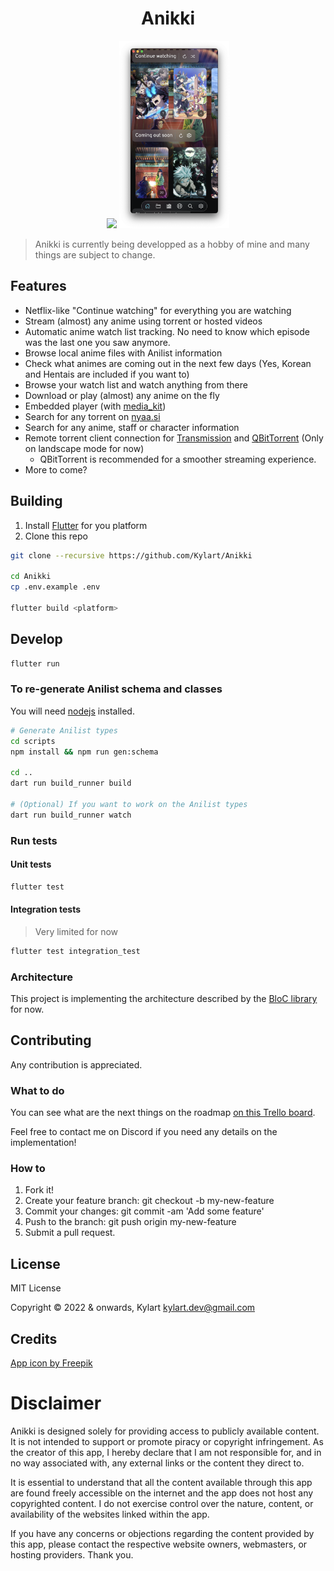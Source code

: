 <h1 align="center">Anikki</h1>

<p align="center">
  <img src="assets/anikki_desktop.png" height="300" />
  <img src="assets/anikki_mobile.png" height="300" />
</p>


> Anikki is currently being developped as a hobby of mine and many things are subject to change.

## Features

* Netflix-like "Continue watching" for everything you are watching
* Stream (almost) any anime using torrent or hosted videos
* Automatic anime watch list tracking. No need to know which episode was the last one you saw anymore.
* Browse local anime files with Anilist information
* Check what animes are coming out in the next few days (Yes, Korean and Hentais are included if you want to)
* Browse your watch list and watch anything from there
* Download or play (almost) any anime on the fly
* Embedded player (with [media_kit](https://github.com/alexmercerind/media_kit))
* Search for any torrent on [nyaa.si](https://nyaa.si)
* Search for any anime, staff or character information
* Remote torrent client connection for [Transmission](https://transmissionbt.com) and [QBitTorrent](https://www.qbittorrent.org) (Only on landscape mode for now)
  * QBitTorrent is recommended for a smoother streaming experience.
* More to come?

## Building

1. Install [Flutter](https://flutter.dev) for you platform
2. Clone this repo

```bash
git clone --recursive https://github.com/Kylart/Anikki

cd Anikki
cp .env.example .env

flutter build <platform>
```

## Develop

```bash
flutter run
```

###  To re-generate Anilist schema and classes
You will need [nodejs](https://nodejs.org) installed.

```bash
# Generate Anilist types
cd scripts
npm install && npm run gen:schema

cd ..
dart run build_runner build

# (Optional) If you want to work on the Anilist types
dart run build_runner watch
```

### Run tests

#### Unit tests
```bash
flutter test
```

#### Integration tests
> Very limited for now
```bash
flutter test integration_test
```

### Architecture
This project is implementing the architecture described by the [BloC library](https://bloclibrary.dev/#/architecture) for now.

## Contributing
Any contribution is appreciated.

### What to do
You can see what are the next things on the roadmap [on this Trello board](https://trello.com/b/HPDfWARB/anikki).

Feel free to contact me on Discord if you need any details on the implementation!

### How to
1. Fork it!
2. Create your feature branch: git checkout -b my-new-feature
3. Commit your changes: git commit -am 'Add some feature'
4. Push to the branch: git push origin my-new-feature
5. Submit a pull request.

## License
MIT License

Copyright © 2022 & onwards, Kylart <kylart.dev@gmail.com>

## Credits
[App icon by Freepik](https://www.freepik.com/free-vector/hand-drawn-kitsune-logo-template_27596778.htm#query=anime%20logo%20collection&position=8&from_view=search&track=ais)

# Disclaimer
Anikki is designed solely for providing access to publicly available content. It is not intended to support or promote piracy or copyright infringement. As the creator of this app, I hereby declare that I am not responsible for, and in no way associated with, any external links or the content they direct to.

It is essential to understand that all the content available through this app are found freely accessible on the internet and the app does not host any copyrighted content. I do not exercise control over the nature, content, or availability of the websites linked within the app.

If you have any concerns or objections regarding the content provided by this app, please contact the respective website owners, webmasters, or hosting providers. Thank you.
